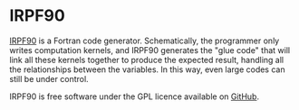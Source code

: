 IRPF90
======

[IRPF90](http://irpf90.usp-tlse.rf) is a Fortran code generator.
Schematically, the programmer only writes computation kernels, and IRPF90
generates the "glue code" that will link all these kernels together to produce
the expected result, handling all the relationships between the variables. In
this way, even large codes can still be under control.

IRPF90 is free software under the GPL licence available on
[GitHub](https://github.com/scemama/irpf90).

